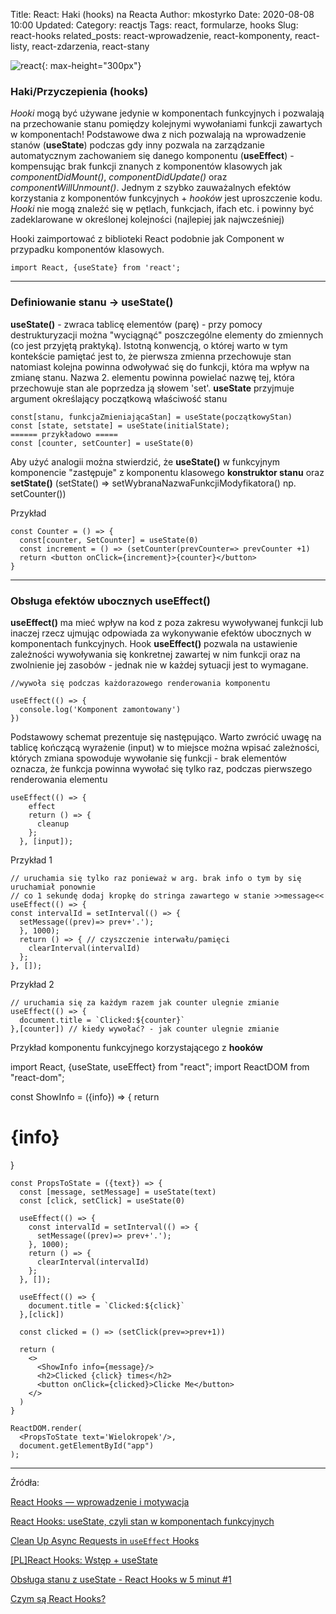 Title: React: Haki (hooks) na Reacta 
Author: mkostyrko
Date: 2020-08-08 10:00
Updated:
Category: reactjs
Tags: react, formularze, hooks
Slug: react-hooks
related_posts: react-wprowadzenie, react-komponenty, react-listy, react-zdarzenia, react-stany

![react](https://i.morioh.com/2934a8d84c.png){: max-height="300px"}

### Haki/Przyczepienia (hooks)

*Hooki* mogą być używane jedynie w komponentach funkcyjnych i pozwalają na przechowanie stanu pomiędzy kolejnymi wywołaniami funkcji zawartych w komponentach! Podstawowe dwa z nich pozwalają na wprowadzenie stanów (**useState**) podczas gdy inny pozwala na zarządzanie automatycznym zachowaniem się danego komponentu (**useEffect**) - kompensując brak funkcji znanych z komponentów klasowych jak *componentDidMount()*, *componentDidUpdate()* oraz *componentWillUnmount()*. 
Jednym z szybko zauważalnych efektów korzystania z komponentów funkcyjnych + *hooków* jest uproszczenie kodu.
*Hooki* nie mogą znaleźć się w pętlach, funkcjach, ifach etc. i powinny być zadeklarowane w określonej kolejności (najlepiej jak najwcześniej)

Hooki zaimportować z biblioteki React podobnie jak Component w przypadku komponentów klasowych.


    import React, {useState} from 'react';

---

### Definiowanie stanu -> useState()

**useState()** - zwraca tablicę elementów (parę) - przy pomocy destrukturyzacji można "wyciągnąć" poszczególne elementy do zmiennych (co jest przyjętą praktyką). Istotną konwencją, o której warto w tym kontekście pamiętać jest to, że pierwsza zmienna przechowuje stan natomiast kolejna powinna odwoływać się do funkcji, która ma wpływ na zmianę stanu. Nazwa 2. elementu powinna powielać nazwę tej, która przechowuje stan ale poprzedza ją słowem 'set'. **useState** przyjmuje argument określający początkową właściwość stanu

    const[stanu, funkcjaZmieniającaStan] = useState(początkowyStan)
    const [state, setstate] = useState(initialState);
    ====== przykładowo =====
    const [counter, setCounter] = useState(0)
    

Aby użyć analogii można stwierdzić, że **useState()** w funkcyjnym komponencie "zastępuje" z komponentu klasowego **konstruktor stanu** oraz **setState()** (setState() => setWybranaNazwaFunkcjiModyfikatora() np. setCounter())

Przykład


    const Counter = () => {
      const[counter, SetCounter] = useState(0)
      const increment = () => (setCounter(prevCounter=> prevCounter +1)
      return <button onClick={increment}>{counter}</button>
    }

---

### Obsługa efektów ubocznych useEffect()

**useEffect()** ma mieć wpływ na kod z poza zakresu wywoływanej funkcji lub inaczej rzecz ujmując odpowiada za wykonywanie efektów ubocznych w komponentach funkcyjnych. Hook **useEffect()** pozwala na ustawienie zależności wywoływania się konkretnej zawartej w nim funkcji oraz na zwolnienie jej zasobów - jednak nie w każdej sytuacji jest to wymagane.


    //wywoła się podczas każdorazowego renderowania komponentu

    useEffect(() => {
      console.log('Komponent zamontowany')
    })


Podstawowy schemat prezentuje się następująco. Warto zwrócić uwagę na tablicę kończącą wyrażenie (input) w to miejsce można wpisać zależności, których zmiana spowoduje wywołanie się funkcji - brak elementów oznacza, że funkcja powinna wywołać się tylko raz, podczas pierwszego renderowania elementu

    useEffect(() => {
        effect
        return () => {
          cleanup
        };
      }, [input]);


Przykład 1

    // uruchamia się tylko raz ponieważ w arg. brak info o tym by się uruchamiał ponownie
    // co 1 sekundę dodaj kropkę do stringa zawartego w stanie >>message<<
    useEffect(() => {
    const intervalId = setInterval(() => {
      setMessage((prev)=> prev+'.'); 
      }, 1000); 
      return () => { // czyszczenie interwału/pamięci
        clearInterval(intervalId)
      };
    }, []);


Przykład 2

    // uruchamia się za każdym razem jak counter ulegnie zmianie
    useEffect(() => {
      document.title = `Clicked:${counter}`
    },[counter]) // kiedy wywołać? - jak counter ulegnie zmianie



Przykład komponentu funkcyjnego korzystającego z **hooków**


import React, {useState, useEffect} from "react";
import ReactDOM from "react-dom";

const ShowInfo = ({info}) => {
  return <h1>{info}</h1>
}

    const PropsToState = ({text}) => {
      const [message, setMessage] = useState(text)
      const [click, setClick] = useState(0)

      useEffect(() => {
        const intervalId = setInterval(() => {
          setMessage((prev)=> prev+'.');
        }, 1000);
        return () => {
          clearInterval(intervalId)
        };
      }, []);

      useEffect(() => {
        document.title = `Clicked:${click}`
      },[click])

      const clicked = () => (setClick(prev=>prev+1))

      return (
        <>
          <ShowInfo info={message}/>
          <h2>Clicked {click} times</h2>
          <button onClick={clicked}>Clicke Me</button>
        </>
      )
    }

    ReactDOM.render(
      <PropsToState text='Wielokropek'/>,
      document.getElementById("app")
    );


---

Źródła:

[React Hooks — wprowadzenie i motywacja](https://typeofweb.com/react-hooks-wprowadzenie-i-motywacja/)

[React Hooks: useState, czyli stan w komponentach funkcyjnych](https://typeofweb.com/react-hooks-usestate-czyli-stan-w-komponentach-funkcyjnych/)

[Clean Up Async Requests in `useEffect` Hooks](https://dev.to/pallymore/clean-up-async-requests-in-useeffect-hooks-90h)

[[PL]React Hooks: Wstęp + useState](https://medium.com/@m.kwiecien916/pl-react-hooks-wst%C4%99p-i-usestate-44784199da22)

[Obsługa stanu z useState - React Hooks w 5 minut #1](https://www.youtube.com/watch?v=5SgtFIiIsKk)

[Czym są React Hooks?](http://www.algosmart.pl/czym-sa-react-hooks)
